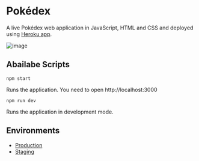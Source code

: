 # Pokédex

A live Pokédex web application in JavaScript, HTML and CSS and deployed using [Heroku app](https://www.heroku.com/).

![image](https://user-images.githubusercontent.com/58405138/73666687-15edc280-469b-11ea-9ee4-8465515b3233.png)

## Abailabe Scripts

```
npm start
```

Runs the application. You need to open http://localhost:3000

```
npm run dev
```

Runs the application in development mode.

## Environments

- [Production](https://law-pokedex.herokuapp.com/)
- [Staging](https://law-pokedex-dev.herokuapp.com/)
